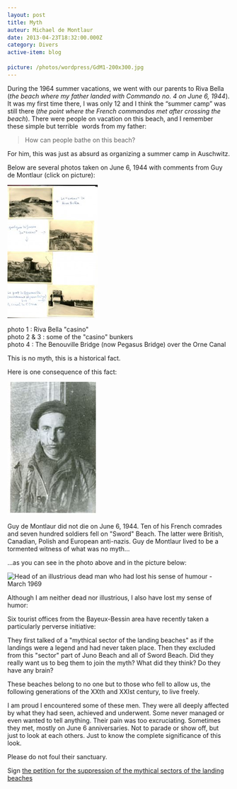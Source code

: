 ```yaml
---
layout: post
title: Myth
auteur: Michael de Montlaur
date: 2013-04-23T18:32:00.000Z
category: Divers
active-item: blog

picture: /photos/wordpress/GdM1-200x300.jpg
---
```


During the 1964 summer vacations, we went with our parents to Riva Bella (*the beach where my father landed with Commando no. 4 on June 6, 1944*). It was my first time there, I was only 12 and I think the “summer camp” was still there (*the point where the French commandos met after crossing the beach*). There were people on vacation on this beach, and I remember these simple but terrible  words from my father:

> How can people bathe on this beach?

For him, this was just as absurd as organizing a summer camp in Auschwitz.

<!--more-->

Below are several photos taken on June 6, 1944 with comments from Guy de Montlaur (click on picture):

<img src="/photos/wordpress/Riva-Bella-204x300.jpg" alt="Riva Bella 6 of June1944">

photo 1 : Riva Bella "casino"  
photo 2 & 3 : some of the "casino" bunkers  
photo 4 : The Benouville Bridge (now Pegasus Bridge) over the Orne Canal

This is no myth, this is a historical fact.

Here is one consequence of this fact:

<img src="/photos/wordpress/GdM1-200x300.jpg" alt="Guy de Montlaur, November 1st, 1944">

Guy de Montlaur did not die on June 6, 1944. Ten of his French comrades and seven hundred soldiers fell on "Sword" Beach. The latter were British, Canadian, Polish and European anti-nazis. Guy de Montlaur lived to be a tormented witness of what was no myth…

…as you can see in the photo above and in the picture below:

<img src="/photos/wordpress/Tête-dun-mort-illustre-qui-avait-perdu-son-sens-de-lhumour-243x300.jpg" alt="Head of an illustrious dead man who had lost his sense of humour - March 1969">

Although I am neither dead nor illustrious, I also have lost my sense of humor:

Six tourist offices from the Bayeux-Bessin area have recently taken a particularly perverse initiative:

They first talked of a "mythical sector of the landing beaches" as if the landings were a legend and had never taken place. Then they excluded from this "sector" part of Juno Beach and all of Sword Beach. Did they really want us to beg them to join the myth? What did they think? Do they have any brain?

These beaches belong to no one but to those who fell to allow us, the following generations of the XXth and XXIst century, to live freely.

I am proud I encountered some of these men. They were all deeply affected by what they had seen, achieved and underwent. Some never managed or even wanted to tell anything. Their pain was too excruciating. Sometimes they met, mostly on June 6 anniversaries. Not to parade or show off, but just to look at each others. Just to know the complete significance of this look.

Please do not foul their sanctuary.

Sign <a href="http://www.change.org/petitions/suppression-du-secteur-mythique-des-plages-du-d%C3%A9barquement#share">the petition for the suppression of the mythical sectors of the landing beaches</a>
